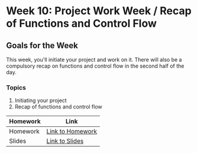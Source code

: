 # Week 10: Project Work Week / Recap of Functions and Control Flow

## Goals for the Week
This week, you'll initiate your project and work on it. There will also be a compulsory recap on functions and control flow in the second half of the day.

### Topics
1. Initiating your project
2. Recap of functions and control flow

| Homework | Link |
|----------|------|
| Homework | [Link to Homework](./homework/README.md) |
| Slides | [Link to Slides]() |